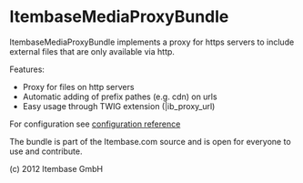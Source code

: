 ItembaseMediaProxyBundle
==================

ItembaseMediaProxyBundle implements a proxy for https servers to include external files that are only available via http.

Features:

- Proxy for files on http servers
- Automatic adding of prefix pathes (e.g. cdn) on urls
- Easy usage through TWIG extension (|ib_proxy_url)

For configuration see [configuration reference](https://github.com/ItemBaseGmbH/ItembaseMediaProxyBundle/blob/master/Itembase/Bundle/MediaProxyBundle/Resources/doc/configuration_reference.md)

The bundle is part of the Itembase.com source and is open for everyone to use and contribute.

(c) 2012 Itembase GmbH